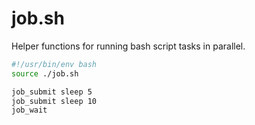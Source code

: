 # job.sh

Helper functions for running bash script tasks in parallel.

```bash
#!/usr/bin/env bash
source ./job.sh

job_submit sleep 5
job_submit sleep 10
job_wait
```
